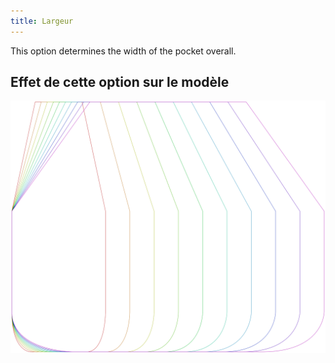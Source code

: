 ```yaml
---
title: Largeur
---
```


This option determines the width of the pocket overall.

## Effet de cette option sur le modèle

![Cette image montre l'effet de cette option en superposant plusieurs variantes qui ont une valeur différente pour cette option](lucy_width_sample.svg "Effet de cette option sur le modèle")
